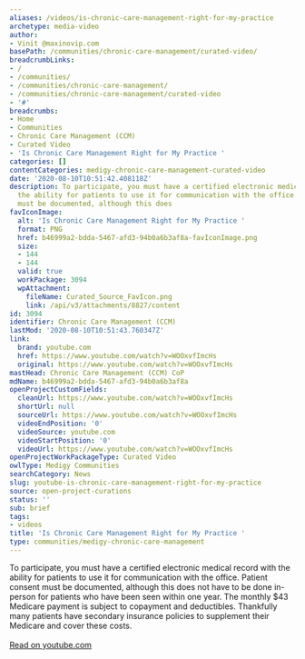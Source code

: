 ```yaml
---
aliases: /videos/is-chronic-care-management-right-for-my-practice
archetype: media-video
author:
- Vinit @maxinovip.com
basePath: /communities/chronic-care-management/curated-video/
breadcrumbLinks:
- /
- /communities/
- /communities/chronic-care-management/
- /communities/chronic-care-management/curated-video
- '#'
breadcrumbs:
- Home
- Communities
- Chronic Care Management (CCM)
- Curated Video
- 'Is Chronic Care Management Right for My Practice '
categories: []
contentCategories: medigy-chronic-care-management-curated-video
date: '2020-08-10T10:51:42.408118Z'
description: To participate, you must have a certified electronic medical record with
  the ability for patients to use it for communication with the office. Patient consent
  must be documented, although this does
favIconImage:
  alt: 'Is Chronic Care Management Right for My Practice '
  format: PNG
  href: b46999a2-bdda-5467-afd3-94b0a6b3af8a-favIconImage.png
  size:
  - 144
  - 144
  valid: true
  workPackage: 3094
  wpAttachment:
    fileName: Curated_Source_FavIcon.png
    link: /api/v3/attachments/8827/content
id: 3094
identifier: Chronic Care Management (CCM)
lastMod: '2020-08-10T10:51:43.760347Z'
link:
  brand: youtube.com
  href: https://www.youtube.com/watch?v=WOOxvfImcHs
  original: https://www.youtube.com/watch?v=WOOxvfImcHs
mastHead: Chronic Care Management (CCM) CoP
mdName: b46999a2-bdda-5467-afd3-94b0a6b3af8a
openProjectCustomFields:
  cleanUrl: https://www.youtube.com/watch?v=WOOxvfImcHs
  shortUrl: null
  sourceUrl: https://www.youtube.com/watch?v=WOOxvfImcHs
  videoEndPosition: '0'
  videoSource: youtube.com
  videoStartPosition: '0'
  videoUrl: https://www.youtube.com/watch?v=WOOxvfImcHs
openProjectWorkPackageType: Curated Video
owlType: Medigy Communities
searchCategory: News
slug: youtube-is-chronic-care-management-right-for-my-practice
source: open-project-curations
status: ''
sub: brief
tags:
- videos
title: 'Is Chronic Care Management Right for My Practice '
type: communities/medigy-chronic-care-management
---
```


<p>To participate, you must have a certified electronic medical record with the ability for patients to use it for communication with the office. Patient consent must be documented, although this does not have to be done in-person for patients who have been seen within one year. The monthly $43 Medicare payment is subject to copayment and deductibles. Thankfully many patients have secondary insurance policies to supplement their Medicare and cover these costs. &nbsp;<br><br><a href="https://www.youtube.com/watch?v=WOOxvfImcHs">Read on youtube.com</a></p>